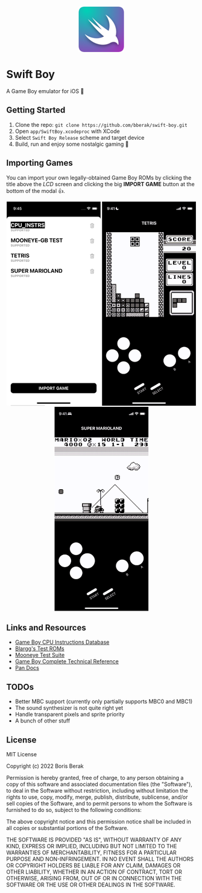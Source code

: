 <p align="center">
  <img src="https://raw.githubusercontent.com/bberak/swift-boy/master/assets/icon-rounded.png" alt="Swift Boy" height="120" />
</p>

# Swift Boy

A Game Boy emulator for iOS 📱

## Getting Started

1. Clone the repo: `git clone https://github.com/bberak/swift-boy.git`
2. Open `app/SwiftBoy.xcodeproc` with XCode
3. Select `Swift Boy Release` scheme and target device
4. Build, run and enjoy some nostalgic gaming 🎉

## Importing Games

You can import your own legally-obtained Game Boy ROMs by clicking the title above the *LCD* screen and clicking the big **IMPORT GAME** button at the bottom of the modal 👍.

<p align="center">
    <img src="https://raw.githubusercontent.com/bberak/swift-boy/master/assets/import-menu-portrait.png" width="249" height="540" />
    <img src="https://raw.githubusercontent.com/bberak/swift-boy/master/assets/tetris-demo-portrait.gif" width="249" height="540" />
    <img src="https://raw.githubusercontent.com/bberak/swift-boy/master/assets/super-marioland-demo-portrait.gif" width="249"  height="540" />
</p>

## Links and Resources

- [Game Boy CPU Instructions Database](https://gist.github.com/bberak/ca001281bb8431d2706afd31401e802b)
- [Blargg's Test ROMs](https://github.com/retrio/gb-test-roms)
- [Mooneye Test Suite](https://github.com/Gekkio/mooneye-test-suite)
- [Game Boy Complete Technical Reference](https://github.com/Gekkio/gb-ctr)
- [Pan Docs](https://gbdev.io/pandocs/)

## TODOs

- Better MBC support (currently only partially supports MBC0 and MBC1)
- The sound synthesizer is not quite right yet
- Handle transparent pixels and sprite priority
- A bunch of other stuff

## License

MIT License

Copyright (c) 2022 Boris Berak

Permission is hereby granted, free of charge, to any person obtaining a copy
of this software and associated documentation files (the "Software"), to deal
in the Software without restriction, including without limitation the rights
to use, copy, modify, merge, publish, distribute, sublicense, and/or sell
copies of the Software, and to permit persons to whom the Software is
furnished to do so, subject to the following conditions:

The above copyright notice and this permission notice shall be included in all
copies or substantial portions of the Software.

THE SOFTWARE IS PROVIDED "AS IS", WITHOUT WARRANTY OF ANY KIND, EXPRESS OR
IMPLIED, INCLUDING BUT NOT LIMITED TO THE WARRANTIES OF MERCHANTABILITY,
FITNESS FOR A PARTICULAR PURPOSE AND NON-INFRINGEMENT. IN NO EVENT SHALL THE
AUTHORS OR COPYRIGHT HOLDERS BE LIABLE FOR ANY CLAIM, DAMAGES OR OTHER
LIABILITY, WHETHER IN AN ACTION OF CONTRACT, TORT OR OTHERWISE, ARISING FROM,
OUT OF OR IN CONNECTION WITH THE SOFTWARE OR THE USE OR OTHER DEALINGS IN THE
SOFTWARE.